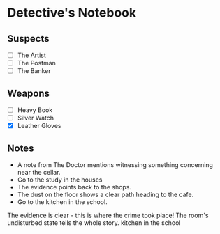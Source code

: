 # Detective's Notebook

## Suspects
- [ ] The Artist
- [ ] The Postman
- [ ] The Banker

## Weapons
- [ ] Heavy Book
- [ ] Silver Watch
- [X] Leather Gloves

## Notes
- A note from The Doctor mentions witnessing something concerning near the cellar.
- Go to the study in the houses
- The evidence points back to the shops.
- The dust on the floor shows a clear path heading to the cafe.
- Go to the kitchen in the school.

The evidence is clear - this is where the crime took place! The room's undisturbed state tells the whole story.
kitchen in the school